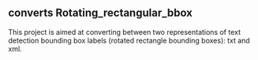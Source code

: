 ## converts Rotating_rectangular_bbox

This project is aimed at converting between two representations of text detection bounding box labels (rotated rectangle bounding boxes): txt and xml.
